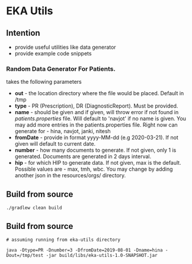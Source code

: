 # EKA Utils

## Intention
- provide useful utilities like data generator
- provide example code snippets
 

### Random Data Generator For Patients.
takes the following parameters
- **out** - the location directory where the file would be placed. Default in /tmp
- **type** - PR (Prescription), DR (DiagnosticReport). Must be provided.
- **name** - should be given and if given, will throw error if not found in *patients.properties* file. Will default to 'navjot' if no name is given. You may add more entries in the patients.properties file. Right now can generate for - hina, navjot, janki, nitesh
- **fromDate** - provide in format yyyy-MM-dd (e.g 2020-03-21). If not given will default to current date. 
- **number** - how many documents to generate. If not given, only 1 is generated. Documents are generated in 2 days interval.
- **hip** - for which HIP to generate data. If not given, max is the default. Possible values are - max, tmh, wbc. You may change by adding another json in the resources/orgs/ directory.      

## Build from source

```
./gradlew clean build
```



## Build from source
```
# assuming running from eka-utils directory

java -Dtype=PR -Dnumber=3 -DfromDate=2019-08-01 -Dname=hina -Dout=/tmp/test -jar build/libs/eka-utils-1.0-SNAPSHOT.jar 

```

